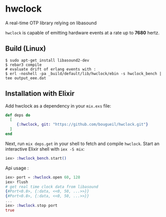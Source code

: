 hwclock
=====

A real-time OTP library relying on libasound

`hwclock` is capable of emitting hardware events at a rate up to **7680** hertz.

Build (Linux)
-----

    $ sudo apt-get install libasound2-dev 
    $ rebar3 compile
    # evaluate drift of erlang events with :
    $ erl -noshell -pa _build/default/lib/hwclock/ebin -s hwclock_bench | tee output_eee.dat


## Installation with Elixir

Add hwclock as a dependency in your `mix.exs` file:

```elixir
def deps do
  [
     {:hwclock, git: "https://github.com/bougueil/hwclock.git"}
  ]
end
```

Next, run `mix deps.get` in your shell to fetch and compile `hwclock`. Start an
interactive Elixir shell with `iex -S mix`:

```elixir
iex> :hwclock_bench.start()
```

Api usage :

```elixir
iex> port = :hwclock.open 60, 128
iex> flush
# get real time clock data from libasound
{#Port<0.8>, {:data, <<0, 50, ...>>}}
{#Port<0.8>, {:data, <<0, 50, ...>>}}
...
iex> :hwclock.stop port
true
```
